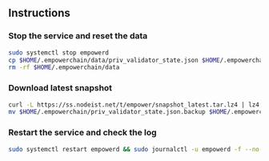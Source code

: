 ## Instructions

### Stop the service and reset the data

```bash
sudo systemctl stop empowerd
cp $HOME/.empowerchain/data/priv_validator_state.json $HOME/.empowerchain/priv_validator_state.json.backup
rm -rf $HOME/.empowerchain/data
```

### Download latest snapshot

```bash
curl -L https://ss.nodeist.net/t/empower/snapshot_latest.tar.lz4 | lz4 -dc - | tar -xf - -C $HOME/.empowerchain --strip-components 2
mv $HOME/.empowerchain/priv_validator_state.json.backup $HOME/.empowerchain/data/priv_validator_state.json
```

### Restart the service and check the log

```bash
sudo systemctl restart empowerd && sudo journalctl -u empowerd -f --no-hostname -o cat
```

